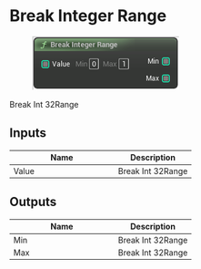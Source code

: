 # Break Integer Range

<div align="left" data-full-width="false">

<figure><img src="../../../../.gitbook/assets/Break_Integer_Range.png" alt=""><figcaption></figcaption></figure>

</div>

Break Int 32Range

## Inputs

<table><thead><tr><th width="170">Name</th><th>Description</th></tr></thead><tbody><tr><td>Value</td><td>Break Int 32Range</td></tr></tbody></table>

## Outputs

<table><thead><tr><th width="170">Name</th><th>Description</th></tr></thead><tbody><tr><td>Min</td><td>Break Int 32Range</td></tr><tr><td>Max</td><td>Break Int 32Range</td></tr></tbody></table>
